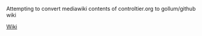 Attempting to convert mediawiki contents of controltier.org to gollum/github wiki


[Wiki](https://github.com/gschueler/ctwtest/wiki)
